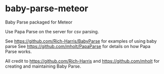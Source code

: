 baby-parse-meteor
=================

Baby Parse packaged for Meteor

Use Papa Parse on the server for csv parsing.

See https://github.com/Rich-Harris/BabyParse for examples of using baby parse
See https://github.com/mholt/PapaParse for details on how Papa Parse works.

All credit to https://github.com/Rich-Harris and https://github.com/mholt for
creating and maintaining Baby Parse.
